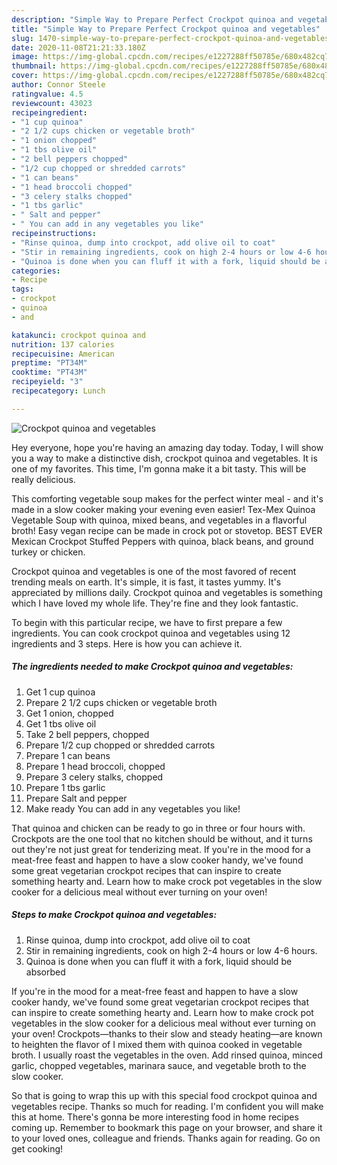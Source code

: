 ```yaml
---
description: "Simple Way to Prepare Perfect Crockpot quinoa and vegetables"
title: "Simple Way to Prepare Perfect Crockpot quinoa and vegetables"
slug: 1470-simple-way-to-prepare-perfect-crockpot-quinoa-and-vegetables
date: 2020-11-08T21:21:33.180Z
image: https://img-global.cpcdn.com/recipes/e1227288ff50785e/680x482cq70/crockpot-quinoa-and-vegetables-recipe-main-photo.jpg
thumbnail: https://img-global.cpcdn.com/recipes/e1227288ff50785e/680x482cq70/crockpot-quinoa-and-vegetables-recipe-main-photo.jpg
cover: https://img-global.cpcdn.com/recipes/e1227288ff50785e/680x482cq70/crockpot-quinoa-and-vegetables-recipe-main-photo.jpg
author: Connor Steele
ratingvalue: 4.5
reviewcount: 43023
recipeingredient:
- "1 cup quinoa"
- "2 1/2 cups chicken or vegetable broth"
- "1 onion chopped"
- "1 tbs olive oil"
- "2 bell peppers chopped"
- "1/2 cup chopped or shredded carrots"
- "1 can beans"
- "1 head broccoli chopped"
- "3 celery stalks chopped"
- "1 tbs garlic"
- " Salt and pepper"
- " You can add in any vegetables you like"
recipeinstructions:
- "Rinse quinoa, dump into crockpot, add olive oil to coat"
- "Stir in remaining ingredients, cook on high 2-4 hours or low 4-6 hours."
- "Quinoa is done when you can fluff it with a fork, liquid should be absorbed"
categories:
- Recipe
tags:
- crockpot
- quinoa
- and

katakunci: crockpot quinoa and 
nutrition: 137 calories
recipecuisine: American
preptime: "PT34M"
cooktime: "PT43M"
recipeyield: "3"
recipecategory: Lunch

---
```



![Crockpot quinoa and vegetables](https://img-global.cpcdn.com/recipes/e1227288ff50785e/680x482cq70/crockpot-quinoa-and-vegetables-recipe-main-photo.jpg)

Hey everyone, hope you're having an amazing day today. Today, I will show you a way to make a distinctive dish, crockpot quinoa and vegetables. It is one of my favorites. This time, I'm gonna make it a bit tasty. This will be really delicious.

This comforting vegetable soup makes for the perfect winter meal - and it&#39;s made in a slow cooker making your evening even easier! Tex-Mex Quinoa Vegetable Soup with quinoa, mixed beans, and vegetables in a flavorful broth! Easy vegan recipe can be made in crock pot or stovetop. BEST EVER Mexican Crockpot Stuffed Peppers with quinoa, black beans, and ground turkey or chicken.

Crockpot quinoa and vegetables is one of the most favored of recent trending meals on earth. It's simple, it is fast, it tastes yummy. It's appreciated by millions daily. Crockpot quinoa and vegetables is something which I have loved my whole life. They're fine and they look fantastic.


To begin with this particular recipe, we have to first prepare a few ingredients. You can cook crockpot quinoa and vegetables using 12 ingredients and 3 steps. Here is how you can achieve it.

<!--inarticleads1-->

##### The ingredients needed to make Crockpot quinoa and vegetables:

1. Get 1 cup quinoa
1. Prepare 2 1/2 cups chicken or vegetable broth
1. Get 1 onion, chopped
1. Get 1 tbs olive oil
1. Take 2 bell peppers, chopped
1. Prepare 1/2 cup chopped or shredded carrots
1. Prepare 1 can beans
1. Prepare 1 head broccoli, chopped
1. Prepare 3 celery stalks, chopped
1. Prepare 1 tbs garlic
1. Prepare  Salt and pepper
1. Make ready  You can add in any vegetables you like!


That quinoa and chicken can be ready to go in three or four hours with. Crockpots are the one tool that no kitchen should be without, and it turns out they&#39;re not just great for tenderizing meat. If you&#39;re in the mood for a meat-free feast and happen to have a slow cooker handy, we&#39;ve found some great vegetarian crockpot recipes that can inspire to create something hearty and. Learn how to make crock pot vegetables in the slow cooker for a delicious meal without ever turning on your oven! 

<!--inarticleads2-->

##### Steps to make Crockpot quinoa and vegetables:

1. Rinse quinoa, dump into crockpot, add olive oil to coat
1. Stir in remaining ingredients, cook on high 2-4 hours or low 4-6 hours.
1. Quinoa is done when you can fluff it with a fork, liquid should be absorbed


If you&#39;re in the mood for a meat-free feast and happen to have a slow cooker handy, we&#39;ve found some great vegetarian crockpot recipes that can inspire to create something hearty and. Learn how to make crock pot vegetables in the slow cooker for a delicious meal without ever turning on your oven! Crockpots—thanks to their slow and steady heating—are known to heighten the flavor of I mixed them with quinoa cooked in vegetable broth. I usually roast the vegetables in the oven. Add rinsed quinoa, minced garlic, chopped vegetables, marinara sauce, and vegetable broth to the slow cooker. 

So that is going to wrap this up with this special food crockpot quinoa and vegetables recipe. Thanks so much for reading. I'm confident you will make this at home. There's gonna be more interesting food in home recipes coming up. Remember to bookmark this page on your browser, and share it to your loved ones, colleague and friends. Thanks again for reading. Go on get cooking!
